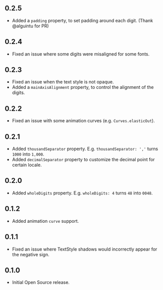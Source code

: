 ## 0.2.5

* Added a `padding` property, to set padding around each digit. (Thank @alguintu for PR)

## 0.2.4

* Fixed an issue where some digits were misaligned for some fonts.

## 0.2.3

* Fixed an issue when the text style is not opaque.
* Added a `mainAxisAlignment` property, to control the alignment of the digits.

## 0.2.2

* Fixed an issue with some animation curves (e.g. `Curves.elasticOut`).

## 0.2.1

* Added `thousandSeparator` property. E.g. `thousandSeparator: ','` turns `1000` into `1,000`.
* Added `decimalSeparator` property to customize the decimal point for certain locale.

## 0.2.0

* Added `wholeDigits` property. E.g. `wholeDigits: 4` turns `48` into `0048`.

## 0.1.2

* Added animation `curve` support.

## 0.1.1

* Fixed an issue where TextStyle shadows would incorrectly appear for the negative sign.

## 0.1.0

* Initial Open Source release.